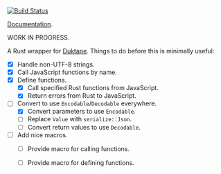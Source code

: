 [![Build Status](https://travis-ci.org/emk/duktape-rs.svg)](https://travis-ci.org/emk/duktape-rs)

[Documentation][apidoc].

[apidoc]: http://www.rust-ci.org/emk/duktape-rs/doc/duktape/

WORK IN PROGRESS.

A Rust wrapper for [Duktape](http://duktape.org/).  Things to do before
this is minimally useful:

- [x] Handle non-UTF-8 strings.
- [x] Call JavaScript functions by name.
- [x] Define functions.
  - [x] Call specified Rust functions from JavaScript.
  - [x] Return errors from Rust to JavaScript.
- [ ] Convert to use `Encodable`/`Decodable` everywhere.
  - [x] Convert parameters to use `Encodable`.
  - [ ] Replace `Value` with `serialize::Json`.
  - [ ] Convert return values to use `Decodable`.
- [ ] Add nice macros.
  - [ ] Provide macro for calling functions.
  - [ ] Provide macro for defining functions.


